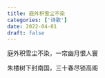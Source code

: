 ```yaml
---
title: 庭外积雪尘不染
categories: ['诗歌']
date: 2022-04-01
draft: false
---
```


庭外积雪尘不染，一帘幽月恨人寰

朱楼树下封南国，三十春尽锁高阁